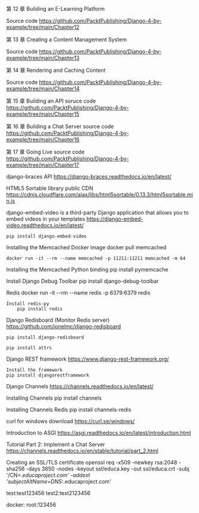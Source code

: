 第 12 章 Building an E-Learning Platform

Source code
    https://github.com/PacktPublishing/Django-4-by-example/tree/main/Chapter12


第 13 章 Creating a Content Management System

Source code
    https://github.com/PacktPublishing/Django-4-by-example/tree/main/Chapter13


第 14 章 Rendering and Caching Content

Source code
    https://github.com/PacktPublishing/Django-4-by-example/tree/main/Chapter14

第 15 章 Building an API
    soruce code 
    https://github.com/PacktPublishing/Django-4-by-example/tree/main/Chapter15


第 16 章 Building a Chat Server
    source code
    https://github.com/PacktPublishing/Django-4-by-example/tree/main/Chapter16

第 17 章 Going Live
    source code
    https://github.com/PacktPublishing/Django-4-by-example/tree/main/Chapter17


django-braces API
https://django-braces.readthedocs.io/en/latest/


HTML5 Sortable library public CDN
https://cdnjs.cloudflare.com/ajax/libs/html5sortable/0.13.3/html5sortable.min.js


django-embed-video is a third-party Django application that allows you to 
embed videos in your templates
https://django-embed-video.readthedocs.io/en/latest/

    pip install django-embed-video
	
	
	
Installing the Memcached Docker image
    docker pull memcached

    docker run -it --rm --name memcached -p 11211:11211 memcached -m 64	

Installing the Memcached Python binding
    pip install pymemcache


Install Django Debug Toolbar
    pip install django-debug-toolbar

Redis
    docker run -it --rm --name redis -p 6379:6379 redis

    Install redis-py
        pip install redis

Django Redisboard (Monitor Redis server)
    https://github.com/ionelmc/django-redisboard

    pip install django-redisboard

    pip install attrs

Django REST framework
    https://www.django-rest-framework.org/

    Install the framework
    pip install djangorestframework

Django Channels
    https://channels.readthedocs.io/en/latest/


Installing Channels
    pip install channels

Installing Channels Redis
    pip install channels-redis


curl for windows
    download
    https://curl.se/windows/
 
Introduction to ASGI
https://asgi.readthedocs.io/en/latest/introduction.html


Tutorial Part 2: Implement a Chat Server
https://channels.readthedocs.io/en/stable/tutorial/part_2.html


Creating an SSL/TLS certificate
    openssl req -x509 -newkey rsa:2048 -sha256 -days 3650 -nodes -keyout ssl/educa.key -out ssl/educa.crt -subj '/CN=*.educaproject.com' -addext 'subjectAltName=DNS:*.educaproject.com'

test:test123456
test2:test2123456

docker:
    root:123456
